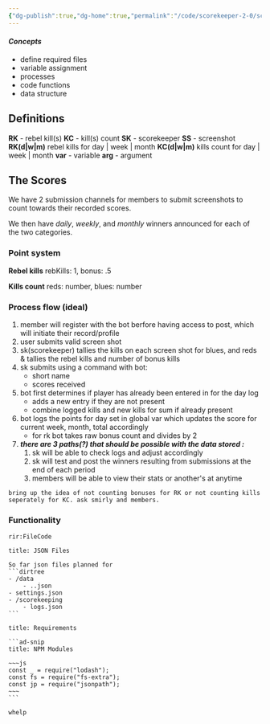 ```yaml
---
{"dg-publish":true,"dg-home":true,"permalink":"/code/scorekeeper-2-0/scorekeeping-functional-outline/","tags":"gardenEntry","dgPassFrontmatter":true}
---
```




#### *Concepts*
- define required files
- variable assignment 
- processes
- code functions
- data structure

## Definitions
**RK** - rebel kill(s)
**KC** - kill(s) count
**SK** - scorekeeper 
**SS** - screenshot
**RK(d|w|m)** rebel kills for day | week | month
**KC(d|w|m)** kills count for day | week | month
**var** - variable 
**arg** - argument

## The Scores

We have 2 submission channels for members to submit screenshots to count towards their recorded scores. 

We then have *daily*, *weekly*, and *monthly* winners announced for each of the two categories. 

### Point system
**Rebel kills**
rebKills: 1,
bonus: .5

**Kills count**
reds: number,
blues: number

### Process flow (ideal)
1. member will register with the bot berfore having access to post, which will initiate their record/profile
2. user submits valid screen shot
3. sk(scorekeeper) tallies the kills on each screen shot for blues, and reds & tallies the rebel kills and number of bonus kills
4. sk submits using a command with bot:
	- short name
	- scores received
5. bot first determines if player has already been entered in for the day log
	- adds a new entry if they are not present
	- combine logged kills and new kills for sum if already present
6. bot logs the points for day set in global var which updates the score for current week, month, total accordingly
	- for rk bot takes raw bonus count and divides by 2
7. ***there are 3 paths(?) that should be possible with the data stored :***
	1. sk will be able to check logs and adjust accordingly
	2. sk will test and post the winners resulting from submissions at the end of each period
	3. members will be able to view their stats or another's at anytime

```ad-idea
bring up the idea of not counting bonuses for RK or not counting kills seperately for KC. ask smirly and members.
```

### Functionality
`rir:FileCode`


````ad-summary
title: JSON Files

So far json files planned for
```dirtree
- /data
	- ..json
- settings.json
- /scorekeeping
	- logs.json
```
````

````ad-codenote
title: Requirements

```ad-snip
title: NPM Modules

~~~js
const _ = require("lodash");
const fs = require("fs-extra");
const jp = require("jsonpath");
~~~
```
````

```ad-bug
whelp
```

